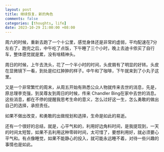 ```yaml
---
layout: post
title: 继续恢复，新的角色
comments: false
categories: [thoughts, life]
date: 2023-10-29 21:00:00 +08:00
---
```


周六的时候，重新去跑了一个十公里，感觉身体还是非常的虚弱，平均配速在7分左右了，跑完之后，中午吃了点饭，下午睡了三个小时，晚上去迪卡侬买了自行车，整体感觉就是累，没有啥精神头。

周日的时候，上午去洗头，花了一个半小时的时间，头皮屑有了明显的好转。头皮在显微镜下一看，到处是红红肿肿的样子。中午和了咖啡，下午就来到了小丸子这里。

又是一个非常繁忙的周末，从周五开始有熟悉公众人物就传来去世的消息，先是，原总理李克强，到吴尊友到周日的时候，传来 Chandler Bing在家中去世的消息。这些消息，都在不停的提醒我思考生命的意义，怎么过好这一生，怎么勇敢的做出自己的选择，承担责任。

如果不做出改变，和勇敢的出做规划和选择，生命是如此的易逝。

还有一个很好的总结，就是，心平气和的，利用好边角料时间，是我提现到，一天的时间太短暂，如果不去利用这种零碎时间，太可惜了，要想利用好，就必须要心平气和。有点像睡觉，如果不能静心的投入，就可能永远睡不着，对待一些兴趣的事情也是如此。